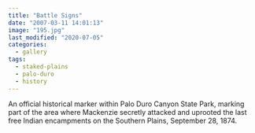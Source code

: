 ```yaml
---
title: "Battle Signs"
date: "2007-03-11 14:01:13"
image: "195.jpg"
last_modified: "2020-07-05"
categories:
  - gallery
tags:
  - staked-plains
  - palo-duro
  - history  
---
```


An official historical marker within Palo Duro Canyon State Park, marking part of the area where Mackenzie secretly attacked and uprooted the last free Indian encampments on the Southern Plains, September 28, 1874.
